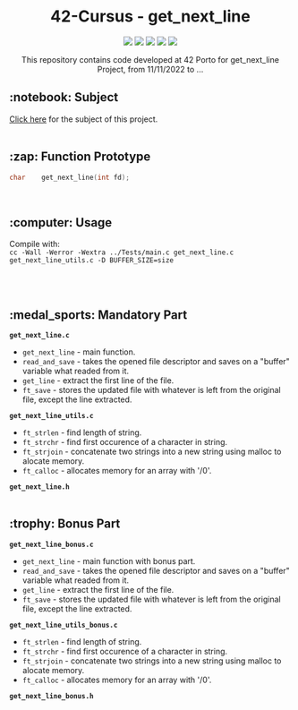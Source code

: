 
<h1 align="center">
	42-Cursus - get_next_line
</h1>

<p align="center">
	<img src="https://img.shields.io/badge/score-not%20submitted-red" />
	<img src="https://img.shields.io/github/languages/code-size/lbordonal/01-get_next_line" />
	<img src="https://img.shields.io/github/languages/count/lbordonal/01-get_next_line" />
	<img src="https://img.shields.io/github/languages/top/lbordonal/01-get_next_line" />
	<img src="https://img.shields.io/github/last-commit/lbordonal/01-get_next_line" />
</p>

<p align="center">
This repository contains code developed at 42 Porto for get_next_line Project, from 11/11/2022 to ...
</p>

<h2 align="left">
	 :notebook: Subject
</h2>
<a href="https://github.com/lbordonal/01-get_next_line/blob/main/Subject/en.subject.pdf">Click here</a> for the subject of this project.
<br /><br />


<h2 align="left">
	:zap: Function Prototype
</h2>

```c
char	get_next_line(int fd);

```
<br />

<h2 align="left">
	:computer: Usage
</h2>
Compile with: </br>
<code>cc -Wall -Werror -Wextra ../Tests/main.c get_next_line.c get_next_line_utils.c -D BUFFER_SIZE=size </code>

<br /><br />

<h2 align="left">
	:medal_sports: Mandatory Part
</h2>

**`get_next_line.c`**

* `get_next_line`	- main function.
* `read_and_save`	- takes the opened file descriptor and saves on a "buffer" variable what readed from it.
* `get_line`		- extract the first line of the file.
* `ft_save`		- stores the updated file with whatever is left from the original file, except the line extracted.

**`get_next_line_utils.c`**

* `ft_strlen`		- find length of string.
* `ft_strchr`		- find first occurence of a character in string.
* `ft_strjoin`		- concatenate two strings into a new string using malloc to alocate memory.
* `ft_calloc`		- allocates memory for an array with '/0'.

**`get_next_line.h`**
<br /><br />

<h2 align="left">
	:trophy: Bonus Part
</h2>

**`get_next_line_bonus.c`**

* `get_next_line`	- main function with bonus part.
* `read_and_save`	- takes the opened file descriptor and saves on a "buffer" variable what readed from it.
* `get_line`		- extract the first line of the file.
* `ft_save`		- stores the updated file with whatever is left from the original file, except the line extracted.

**`get_next_line_utils_bonus.c`**

* `ft_strlen`		- find length of string.
* `ft_strchr`		- find first occurence of a character in string.
* `ft_strjoin`		- concatenate two strings into a new string using malloc to alocate memory.
* `ft_calloc`		- allocates memory for an array with '/0'.

**`get_next_line_bonus.h`**
</br>
